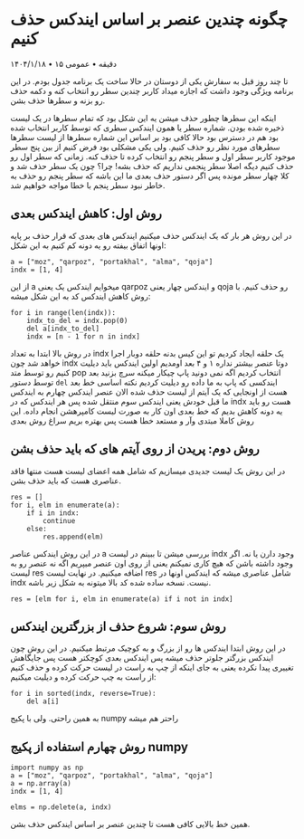 # چگونه چندین عنصر بر اساس ایندکس حذف کنیم
۱۴۰۴/۱/۱۸ • ۱۵ دقیقه • عمومی

تا چند روز قبل به سفارش یکی از دوستان در حالا ساخت یک برنامه جدول بودم. در این برنامه ویژگی وجود داشت که اجازه میداد کاربر چندین سطر رو انتخاب کنه و دکمه حذف رو بزنه و سطرها حذف بشن.

اینکه این سطرها چطور حذف میشن یه این شکل بود که تمام سطرها در یک لیست ذخیره شده بودن. شماره سطر یا همون ایندکس سطری که توسط کاربر انتخاب شده بود هم در دسترس بود حالا کافی بود بر اساس این شماره سطرها از لیست سطرها سطرهای مورد نظر رو حذف کنیم. ولی یکی مشکلی بود فرض کنیم از بین پنج سطر موجود کاربر سطر اول و سطر پنجم رو انتخاب کرده تا حذف کنه. زمانی که سطر اول رو حذف کنیم دیگه اصلا سطر پنجمی نداریم که حذف بشه! چرا؟ چون یک سطر حذف شد و کلا چهار سطر مونده پس اگر دستور حذف بعدی ما این باشه که سطر پنجم رو حذف به خاطر نبود سطر پنجم با خطا مواجه خواهیم شد.

## روش اول: کاهش ایندکس بعدی
در این روش هر بار که یک ایندکس حذف میکنیم ایندکس های بعدی که قرار حذف بر پایه اونها اتفاق بیفته رو یه دونه کم کنیم به این شکل:

```
a = ["moz", "qarpoz", "portakhal", "alma", "qoja"]
indx = [1, 4]
```

از این a میخوایم ایندکس یک یعنی qarpoz و ایندکس چهار یعنی qoja رو حذف کنیم. با روش کاهش ایندکس کد به این شکل میشه:

```
for i in range(len(indx)):
    indx_to_del = indx.pop(0)
    del a[indx_to_del]
    indx = [n - 1 for n in indx]
```

در روش بالا ابتدا به تعداد indx یک حلقه ایجاد کردیم تو این کیس بدنه حلقه دوبار اجرا خواهد شد چون indx دوتا عنصر بیشتر نداره ۱ و ۴
بعد اومدیم اولین ایندکس باید دیلیت کنیم رو توسط متد pop انتخاب کردیم اگه نمی دونید پاپ چیکار میکنه سرچ بزنید
بعد توسط دستور `del` ایندکسی که پاپ به ما داده رو دیلیت کردیم
نکته اساسی خط بعد هست از اونجایی که یک آیتم از لیست حذف شده الان عنصر ایندکس چهارم به ایندکس ما قبل خودش یعنی ایندکس سوم منتقل شده پس هر ایندکس که در indx هست رو باید یه دونه کاهش بدیم که خط بعدی اون کار به صورت لیست کامپرهشن انجام داده.
این روش کاملا مبتدی وآر و مستعد خطا هست پس بهتره بریم سراغ روش بعدی

## روش دوم: پریدن از روی آیتم های که باید حذف بشن
در این روش یک لیست جدیدی میسازیم که شامل همه اعضای لیست هست منتها فاقد عناصری هست که باید حذف بشن.

```
res = []
for i, elm in enumerate(a):
    if i in indx:
        continue
    else:
        res.append(elm)
```	
				
				
در این روش ایندکس عناصر a بررسی میشن تا ببینم در لیست indx وجود دارن یا نه. اگر وجود داشته باشن که هیچ کاری نمیکنم یعنی از روی اون عنصر میپریم اگه نه عنصر رو به لیست res اضافه میکنیم. در نهایت لیست res شامل عناصری میشه که ایندکس اونها در indx نیست.
نسخه ساده شده کد بالا میتونه به شکل زیر باشه.

```
res = [elm for i, elm in enumerate(a) if i not in indx]

```
## روش سوم: شروع حذف از بزرگترین ایندکس
در این روش ابتدا ایندکس ها رو از بزرگ و به کوچیک مرتبط میکنیم. در این روش چون ایندکس بزرگتر جلوتر حذف میشه پس ایندکس بعدی کوچکتر هست پس جایگاهش تغییری پیدا نکرده یعنی به جای اینکه از چپ به راست در لیست حرکت کرده و حذف کنیم از راست به چپ حرکت کرده و دیلیت میکنیم:

```
for i in sorted(indx, reverse=True):
    del a[i]
```
به همین راحتی. ولی با پکیج numpy راحتر هم میشه

## روش چهارم استفاده از پکیج numpy

```
import numpy as np
a = ["moz", "qarpoz", "portakhal", "alma", "qoja"]
a = np.array(a)
indx = [1, 4]

elms = np.delete(a, indx)
```

همین خط بالایی کافی هست تا چندین عنصر بر اساس ایندکس حذف بشن.